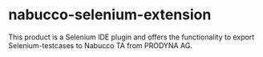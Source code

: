 nabucco-selenium-extension
==========================

This product is a Selenium IDE plugin and offers the functionality to export Selenium-testcases to Nabucco TA from PRODYNA AG.
